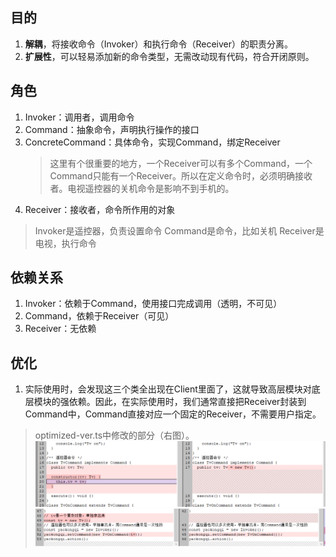 ## 目的
1. **解耦**，将接收命令（Invoker）和执行命令（Receiver）的职责分离。
2. **扩展性**，可以轻易添加新的命令类型，无需改动现有代码，符合开闭原则。

## 角色
1. Invoker：调用者，调用命令
2. Command：抽象命令，声明执行操作的接口
3. ConcreteCommand：具体命令，实现Command，绑定Receiver
   > 这里有个很重要的地方，一个Receiver可以有多个Command，一个Command只能有一个Receiver。所以在定义命令时，必须明确接收者。电视遥控器的关机命令是影响不到手机的。  
4. Receiver：接收者，命令所作用的对象

> Invoker是遥控器，负责设置命令
> Command是命令，比如关机
> Receiver是电视，执行命令

## 依赖关系
1. Invoker：依赖于Command，使用接口完成调用（透明，不可见）
2. Command，依赖于Receiver（可见）
3. Receiver：无依赖


## 优化
1. 实际使用时，会发现这三个类全出现在Client里面了，这就导致高层模块对底层模块的强依赖。因此，在实际使用时，我们通常直接把Receiver封装到Command中，Command直接对应一个固定的Receiver，不需要用户指定。  
> optimized-ver.ts中修改的部分（右图）。  
![Alt text](img/image-1.png)
![Alt text](img/image.png)
